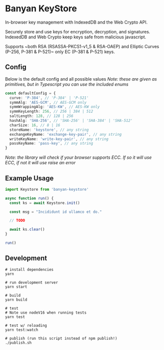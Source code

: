# Banyan KeyStore

<!-- [![NPM](https://img.shields.io/npm/v/keystore-idb)](https://www.npmjs.com/package/keystore-idb)
[![License](https://img.shields.io/badge/License-Apache%202.0-blue.svg)](https://github.com/fission-suite/blob/master/LICENSE)
[![Maintainability](https://api.codeclimate.com/v1/badges/b0fabd7e80c6bd2c0c7b/maintainability)](https://codeclimate.com/github/fission-suite/keystore-idb/maintainability)
[![Built by FISSION](https://img.shields.io/badge/⌘-Built_by_FISSION-purple.svg)](https://fission.codes)
[![Discord](https://img.shields.io/discord/478735028319158273.svg)](https://discord.gg/zAQBDEq)
[![Discourse](https://img.shields.io/discourse/https/talk.fission.codes/topics)](https://talk.fission.codes) -->

In-browser key management with IndexedDB and the Web Crypto API.

Securely store and use keys for encryption, decryption, and signatures. IndexedDB and Web Crypto keep keys safe from malicious javascript.

Supports ~both RSA (RSASSA-PKCS1-v1_5 & RSA-OAEP) and Elliptic Curves (P-256, P-381 & P-521)~ only EC (P-381 & P-521) keys.

## Config

Below is the default config and all possible values
_Note: these are given as primitives, but in Typescript you can use the included enums_

```typescript
const defaultConfig = {
  curve: 'P-384', // 'P-384' | 'P-521'
  symmAlg: 'AES-GCM', // AES-GCM only
  symmWrappingAlg: 'AES-KW', // AES-KW only
  symmKeyLength: 256, // 256 | 384 | 512
  saltLength: 128, // 128 | 256
  hashAlg: 'SHA-256', // 'SHA-256' | 'SHA-384' | 'SHA-512'
  charSize: 16, // 8 | 16
  storeName: 'keystore', // any string
  exchangeKeyName: 'exchange-key-pair', // any string
  writeKeyName: 'write-key-pair', // any string
  passKeyName: 'pass-key', // any string
}
```
_Note: the library will check if your browser supports ECC. If so it will use ECC, if not it will use raise an error_


## Example Usage

```typescript
import Keystore from 'banyan-keystore'

async function run() {
  const ks = await Keystore.init()

  const msg = "Incididunt id ullamco et do."

  // TODO

  await ks.clear()
}

run()
```



## Development

```shell
# install dependencies
yarn

# run development server
yarn start

# build
yarn build

# test
# Note use nodeV16 when running tests
yarn test

# test w/ reloading
yarn test:watch

# publish (run this script instead of npm publish!)
./publish.sh
```
